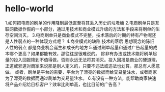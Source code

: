 # hello-world
1.如何把电商的刷单的作用降到最低直至将其丢入历史的垃圾桶
2.电商刷单只是互联网数据作假的一小部分，通过用技术和商业模式升级的方法和手段来将刷单的生存空间消灭。
3.电商刷单只是商业模式不完整，技术落后的时期的特有产物呢还是人性弱点的一种体现方式呢？
4.商业模式的缺陷 技术的落后 思想观念的陈旧 人性的弱点 都是商业机会诞生和成长的地方
5.通过刷单起量和通过广告起量的成本哪个更高？如果都能有效，那往往是很难说的。 除非有办法或技术能将刷单起量的投入回报降到不值得做，否则永远无法将其消灭。投入回报是商业的硬道理，正道或邪道对商家来说那是别人定义的，只要不违法或违法也划算，那总有人愿意做。 或者，刷单是平台的需要，平台为了漂亮的数据而给交易量注水，或者商家为了漂亮的数据而通过刷单为交易量注水。
6.有没有一种方法，能帮助商家快速将产品介绍给目标客户？效率比刷单高，也比目前的广告高？ 
